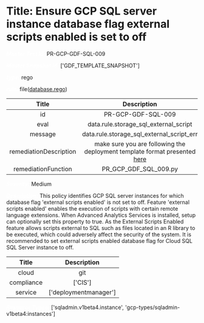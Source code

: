 



# Title: Ensure GCP SQL server instance database flag external scripts enabled is set to off


***<font color="white">Master Test Id:</font>*** PR-GCP-GDF-SQL-009

***<font color="white">Master Snapshot Id:</font>*** ['GDF_TEMPLATE_SNAPSHOT']

***<font color="white">type:</font>*** rego

***<font color="white">rule:</font>*** file([database.rego])  
  
  
  
  

|Title|Description|
| :---: | :---: |
|id|PR-GCP-GDF-SQL-009|
|eval|data.rule.storage_sql_external_script|
|message|data.rule.storage_sql_external_script_err|
|remediationDescription|make sure you are following the deployment template format presented <a href='https://cloud.google.com/sql/docs/mysql/admin-api/rest/v1beta4/instances' target='_blank'>here</a>|
|remediationFunction|PR_GCP_GDF_SQL_009.py|


***<font color="white">Severity:</font>*** Medium

***<font color="white">Description:</font>*** This policy identifies GCP SQL server instances for which database flag 'external scripts enabled' is not set to off. Feature 'external scripts enabled' enables the execution of scripts with certain remote language extensions. When Advanced Analytics Services is installed, setup can optionally set this property to true. As the External Scripts Enabled feature allows scripts external to SQL such as files located in an R library to be executed, which could adversely affect the security of the system. It is recommended to set external scripts enabled database flag for Cloud SQL SQL Server instance to off.  
  
  

|Title|Description|
| :---: | :---: |
|cloud|git|
|compliance|['CIS']|
|service|['deploymentmanager']|


***<font color="white">Resource Types:</font>*** ['sqladmin.v1beta4.instance', 'gcp-types/sqladmin-v1beta4:instances']


[database.rego]: https://github.com/prancer-io/prancer-compliance-test/tree/master/google/iac/database.rego

